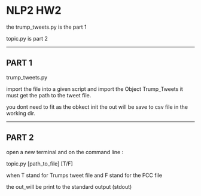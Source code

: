 # NLP2  HW2

the trump_tweets.py is the part 1

topic.py is part 2


*****************************************************************************************
PART 1
-------
trump_tweets.py

import the file into a given script and import the Object Trump_Tweets it must get the path to the tweet file.

you dont need to fit as the obkect init the out will be save to csv file in the working dir.


*****************************************************************************************
PART 2
------

open a new terminal and on the command line :

topic.py [path_to_file] [T/F]

when T stand for Trumps tweet file
and  F stand for the FCC file


the out_will be print to the standard output (stdout)
